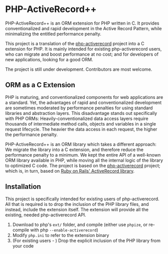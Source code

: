 PHP-ActiveRecord++
==================

PHP-ActiveRecord++ is an ORM extension for PHP written in C. It provides conventionalized and rapid development in the Active Record Pattern, 
while minimalizing the entitled performance penalty.

This project is a translation of the [php-activerecord](http://www.phpactiverecord.org/) project into a C extension for PHP. It is 
mainly intended for existing php-activerecord users, who can migrate and boost performance at no cost; and for developers of new applications,
looking for a good ORM.

The project is still under development. Contributors are most welcome.

ORM as a C Extension
--------------------

PHP is maturing, and conventionalized components for web applications are a standard. Yet, the advantages of rapid and conventionalized
development are sometimes moderated by performance penalties for using standard libraries and abstraction layers. This disadvantage stands 
out specifically with PHP ORMs: Heavily-conventionalized data access layers require thousands of intermediate method calls, objects and 
variables in a single request lifecycle. The heavier the data access in each request, the higher the performance penalty.

PHP-ActiveRecord++ is an ORM library which takes a different approach: We migrate the library into a C extension, and therefore reduce the performance
penalty to a minimum. We kept the entire API of a well-known ORM library available in PHP, while moving all the internal logic of the library to 
optimized C code. The project is based on the [php-activerecord](http://www.phpactiverecord.org/) project; which is, in turn, based on 
[Ruby on Rails' ActiveRecord library](http://ar.rubyonrails.org/).

Installation
------------

This project is specifically intended for existing users of php-activerecord. All that is required is to drop the inclusion of the PHP
library files, and instead, include the extension itself. The extension will provide all the existing, needed php-activerecord API.

1. Download to php's `ext/` folder, and compile (either use `phpize`, or re-compile with php `--enable-activerecord`)
2. Modify `php.ini` to refer to the extension binary
3. (For existing users - ) Drop the explicit inclusion of the PHP library from your code